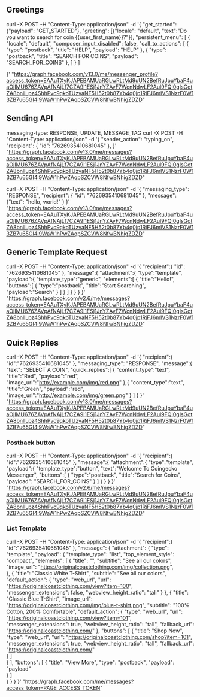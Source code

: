 ## Greetings

curl -X POST -H "Content-Type: application/json" -d '{
  "get_started": {"payload": "GET_STARTED"},
  "greeting": [{"locale": "default", "text":"Do you want to search for coin {{user_first_name}}?"}],
  "persistent_menu": [
      {
          "locale": "default",
          "composer_input_disabled": false,
          "call_to_actions": [
              {
                  "type": "postback",
                  "title": "HELP",
                  "payload": "HELP"
              },
              {
                  "type": "postback",
                  "title": "SEARCH FOR COINS",
                  "payload": "SEARCH_FOR_COINS"
              },
          ]
      }
  ]

}' "https://graph.facebook.com/v13.0/me/messenger_profile?access_token=EAAuTXyKJAPEBAMUaRGLwRLtMd9uUN2BefRuJpuYbaF4uaOjIMU676ZAVpAfNAjLf7CZA9l1ESj1JnYZAyF7WcnNdwLF2Aul9FQI0gIsGotZA8bnllLpz4ShhPvc9qkoTUzvaNF5H52t0b87Yb4q0jp1RjFJ6mIVS1NzrF0W13ZB7u65GI4i9WaW1hPwZAqpSZCVW8NfwBNhigZDZD"

## Sending API
messaging-type: RESPONSE, UPDATE, MESSAGE_TAG
curl -X POST -H "Content-Type: application/json" -d '{
  "sender_action": "typing_on",
  "recipient": {
    "id": "7626935410681045"
  },
}' "https://graph.facebook.com/v13.0/me/messages?access_token=EAAuTXyKJAPEBAMUaRGLwRLtMd9uUN2BefRuJpuYbaF4uaOjIMU676ZAVpAfNAjLf7CZA9l1ESj1JnYZAyF7WcnNdwLF2Aul9FQI0gIsGotZA8bnllLpz4ShhPvc9qkoTUzvaNF5H52t0b87Yb4q0jp1RjFJ6mIVS1NzrF0W13ZB7u65GI4i9WaW1hPwZAqpSZCVW8NfwBNhigZDZD"

curl -X POST -H "Content-Type: application/json" -d '{
  "messaging_type": "RESPONSE",
  "recipient": {
    "id": "7626935410681045"
  },
  "message": {"text": "hello, world!" }
}' "https://graph.facebook.com/v13.0/me/messages?access_token=EAAuTXyKJAPEBAMUaRGLwRLtMd9uUN2BefRuJpuYbaF4uaOjIMU676ZAVpAfNAjLf7CZA9l1ESj1JnYZAyF7WcnNdwLF2Aul9FQI0gIsGotZA8bnllLpz4ShhPvc9qkoTUzvaNF5H52t0b87Yb4q0jp1RjFJ6mIVS1NzrF0W13ZB7u65GI4i9WaW1hPwZAqpSZCVW8NfwBNhigZDZD"


## Generic Template Request

curl -X POST -H "Content-Type: application/json" -d '{
  "recipient":{
    "id": "7626935410681045"
  },
  "message":{
    "attachment":{
      "type":"template",
      "payload":{
        "template_type":"generic",
        "elements":[
           {
            "title":"Hello!",
            "buttons":[
             {
                "type":"postback",
                "title":"Start Searching",
                "payload":"Search"
              } 
            ]
          }
        ]
      }
    }
  }
}' "https://graph.facebook.com/v2.6/me/messages?access_token=EAAuTXyKJAPEBAMUaRGLwRLtMd9uUN2BefRuJpuYbaF4uaOjIMU676ZAVpAfNAjLf7CZA9l1ESj1JnYZAyF7WcnNdwLF2Aul9FQI0gIsGotZA8bnllLpz4ShhPvc9qkoTUzvaNF5H52t0b87Yb4q0jp1RjFJ6mIVS1NzrF0W13ZB7u65GI4i9WaW1hPwZAqpSZCVW8NfwBNhigZDZD"



## Quick Replies

curl -X POST -H "Content-Type: application/json" -d '{
  "recipient":{
    "id":"7626935410681045"
  },
  "messaging_type": "RESPONSE",
  "message":{
    "text": "SELECT A COIN",
    "quick_replies":[
      {
        "content_type":"text",
        "title":"Red",
        "payload":"red",
        "image_url":"http://example.com/img/red.png"
      },{
        "content_type":"text",
        "title":"Green",
        "payload":"red",
        "image_url":"http://example.com/img/green.png"
      }
    ]
  }
}' "https://graph.facebook.com/v13.0/me/messages?access_token=EAAuTXyKJAPEBAMUaRGLwRLtMd9uUN2BefRuJpuYbaF4uaOjIMU676ZAVpAfNAjLf7CZA9l1ESj1JnYZAyF7WcnNdwLF2Aul9FQI0gIsGotZA8bnllLpz4ShhPvc9qkoTUzvaNF5H52t0b87Yb4q0jp1RjFJ6mIVS1NzrF0W13ZB7u65GI4i9WaW1hPwZAqpSZCVW8NfwBNhigZDZD" 

### Postback button

curl -X POST -H "Content-Type: application/json" -d '{
  "recipient":{
    "id":"7626935410681045"
  },
  "message":{
    "attachment":{
      "type":"template",
      "payload":{
        "template_type":"button",
        "text":"Welcome To Coingecko Messenger",
        "buttons":[
          {
            "type":"postback",
            "title":"Search for Coins",
            "payload": "SEARCH_FOR_COINS"
          }
        ]
      }
    }
  }
}' "https://graph.facebook.com/v2.6/me/messages?access_token=EAAuTXyKJAPEBAMUaRGLwRLtMd9uUN2BefRuJpuYbaF4uaOjIMU676ZAVpAfNAjLf7CZA9l1ESj1JnYZAyF7WcnNdwLF2Aul9FQI0gIsGotZA8bnllLpz4ShhPvc9qkoTUzvaNF5H52t0b87Yb4q0jp1RjFJ6mIVS1NzrF0W13ZB7u65GI4i9WaW1hPwZAqpSZCVW8NfwBNhigZDZD"


### List Template

curl -X POST -H "Content-Type: application/json" -d '{
  "recipient":{
    "id":"7626935410681045"
  }, 
  "message": {
    "attachment": {
      "type": "template",
      "payload": {
        "template_type": "list",
        "top_element_style": "compact",
        "elements": [
          {
            "title": "",
            "subtitle": "See all our colors",
            "image_url": "https://originalcoastclothing.com/img/collection.png",          
          },
          {
            "title": "Classic White T-Shirt",
            "subtitle": "See all our colors",
            "default_action": {
              "type": "web_url",
              "url": "https://originalcoastclothing.com/view?item=100",
              "messenger_extensions": false,
              "webview_height_ratio": "tall"
            }
          },
          {
            "title": "Classic Blue T-Shirt",
            "image_url": "https://originalcoastclothing.com/img/blue-t-shirt.png",
            "subtitle": "100% Cotton, 200% Comfortable",
            "default_action": {
              "type": "web_url",
              "url": "https://originalcoastclothing.com/view?item=101",
              "messenger_extensions": true,
              "webview_height_ratio": "tall",
              "fallback_url": "https://originalcoastclothing.com/"
            },
            "buttons": [
              {
                "title": "Shop Now",
                "type": "web_url",
                "url": "https://originalcoastclothing.com/shop?item=101",
                "messenger_extensions": true,
                "webview_height_ratio": "tall",
                "fallback_url": "https://originalcoastclothing.com/"            
              }
            ]        
          }
        ],
         "buttons": [
          {
            "title": "View More",
            "type": "postback",
            "payload": "payload"            
          }
        ]  
      }
    }
  }
}' "https://graph.facebook.com/me/messages?access_token=PAGE_ACCESS_TOKEN"
